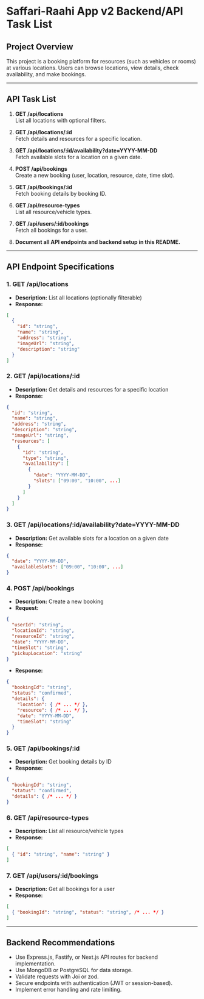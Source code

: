 # Saffari-Raahi App v2 Backend/API Task List

## Project Overview
This project is a booking platform for resources (such as vehicles or rooms) at various locations. Users can browse locations, view details, check availability, and make bookings.

---

## API Task List

1. **GET /api/locations**  
   List all locations with optional filters.

2. **GET /api/locations/:id**  
   Fetch details and resources for a specific location.

3. **GET /api/locations/:id/availability?date=YYYY-MM-DD**  
   Fetch available slots for a location on a given date.

4. **POST /api/bookings**  
   Create a new booking (user, location, resource, date, time slot).

5. **GET /api/bookings/:id**  
   Fetch booking details by booking ID.

6. **GET /api/resource-types**  
   List all resource/vehicle types.

7. **GET /api/users/:id/bookings**  
   Fetch all bookings for a user.

8. **Document all API endpoints and backend setup in this README.**

---

## API Endpoint Specifications

### 1. GET /api/locations
- **Description:** List all locations (optionally filterable)
- **Response:**
```json
[
  {
    "id": "string",
    "name": "string",
    "address": "string",
    "imageUrl": "string",
    "description": "string"
  }
]
```

### 2. GET /api/locations/:id
- **Description:** Get details and resources for a specific location
- **Response:**
```json
{
  "id": "string",
  "name": "string",
  "address": "string",
  "description": "string",
  "imageUrl": "string",
  "resources": [
    {
      "id": "string",
      "type": "string",
      "availability": [
        {
          "date": "YYYY-MM-DD",
          "slots": ["09:00", "10:00", ...]
        }
      ]
    }
  ]
}
```

### 3. GET /api/locations/:id/availability?date=YYYY-MM-DD
- **Description:** Get available slots for a location on a given date
- **Response:**
```json
{
  "date": "YYYY-MM-DD",
  "availableSlots": ["09:00", "10:00", ...]
}
```

### 4. POST /api/bookings
- **Description:** Create a new booking
- **Request:**
```json
{
  "userId": "string",
  "locationId": "string",
  "resourceId": "string",
  "date": "YYYY-MM-DD",
  "timeSlot": "string",
  "pickupLocation": "string"
}
```
- **Response:**
```json
{
  "bookingId": "string",
  "status": "confirmed",
  "details": {
    "location": { /* ... */ },
    "resource": { /* ... */ },
    "date": "YYYY-MM-DD",
    "timeSlot": "string"
  }
}
```

### 5. GET /api/bookings/:id
- **Description:** Get booking details by ID
- **Response:**
```json
{
  "bookingId": "string",
  "status": "confirmed",
  "details": { /* ... */ }
}
```

### 6. GET /api/resource-types
- **Description:** List all resource/vehicle types
- **Response:**
```json
[
  { "id": "string", "name": "string" }
]
```

### 7. GET /api/users/:id/bookings
- **Description:** Get all bookings for a user
- **Response:** 
```json
[
  { "bookingId": "string", "status": "string", /* ... */ }
]
```

---

## Backend Recommendations
- Use Express.js, Fastify, or Next.js API routes for backend implementation.
- Use MongoDB or PostgreSQL for data storage.
- Validate requests with Joi or zod.
- Secure endpoints with authentication (JWT or session-based).
- Implement error handling and rate limiting.